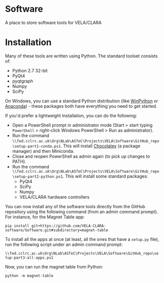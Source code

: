 # Software
A place to store software tools for VELA/CLARA

# Installation
Many of these tools are written using Python. The standard toolset consists of:
- Python 2.7 32-bit
- PyQt4
- pyqtgraph
- Numpy
- SciPy

On Windows, you can use a standard Python distribution (like [WinPython](http://winpython.github.io/) or [Anaconda](https://www.continuum.io/downloads)) - these packages both have everything you need to get started.

If you'd prefer a lightweight installation, you can do the following:
- Open a PowerShell prompt in administrator mode (Start > start typing `PowerShell` > right-click Windows PowerShell > Run as administrator).
- Run the command `\\fed.cclrc.ac.uk\Org\NLab\ASTeC\Projects\VELA\Software\GitHub_repo\setup-part1-conda.ps1`. This will install [Chocolatey](https://chocolatey.org/) (a package manager) and then Miniconda.
- Close and reopen PowerShell as admin again (to pick up changes to PATH).
- Run the command `\\fed.cclrc.ac.uk\Org\NLab\ASTeC\Projects\VELA\Software\GitHub_repo\setup-part2-python.ps1`. This will install some standard packages:
  - PyQt4
  - SciPy
  - Numpy
  - VELA/CLARA hardware controllers

You can now install any of the software tools directly from the GitHub repository using the following command (from an admin command prompt). For instance, for the Magnet Table app:

`pip install git+https://github.com/VELA-CLARA-software/Software.git#subdirectory=magnet-table`

To install all the apps at once (at least, all the ones that have a `setup.py` file), run the following script under an admin command prompt:

`\\fed.cclrc.ac.uk\Org\NLab\ASTeC\Projects\VELA\Software\GitHub_repo\setup-part3-all-apps.ps1`

Now, you can run the magnet table from Python:

`python -m magnet-table`
